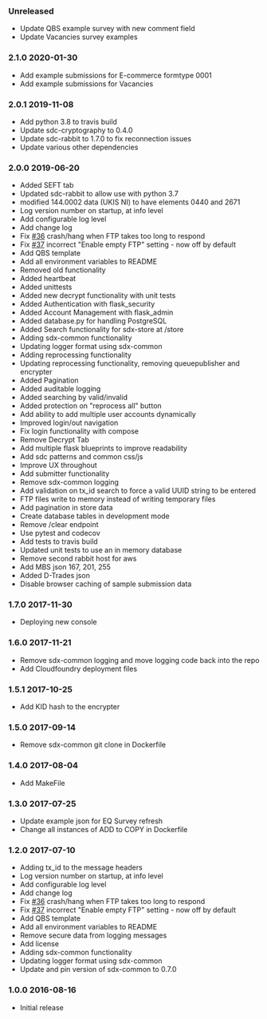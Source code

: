 ### Unreleased
  - Update QBS example survey with new comment field
  - Update Vacancies survey examples

### 2.1.0 2020-01-30
  - Add example submissions for E-commerce formtype 0001
  - Add example submissions for Vacancies

### 2.0.1 2019-11-08
  - Add python 3.8 to travis build
  - Update sdc-cryptography to 0.4.0
  - Update sdc-rabbit to 1.7.0 to fix reconnection issues
  - Update various other dependencies

### 2.0.0 2019-06-20
  - Added SEFT tab
  - Updated sdc-rabbit to allow use with python 3.7
  - modified 144.0002 data (UKIS NI) to have elements 0440 and 2671
  - Log version number on startup, at info level
  - Add configurable log level
  - Add change log
  - Fix [#36](https://github.com/ONSdigital/sdx-console/issues/36) crash/hang when FTP takes too long to respond
  - Fix [#37](https://github.com/ONSdigital/sdx-console/issues/37) incorrect "Enable empty FTP" setting - now off by default
  - Add QBS template
  - Add all environment variables to README
  - Removed old functionality
  - Added heartbeat
  - Added unittests
  - Added new decrypt functionality with unit tests
  - Added Authentication with flask_security
  - Added Account Management with flask_admin
  - Added database.py for handling PostgreSQL
  - Added Search functionality for sdx-store at /store
  - Adding sdx-common functionality
  - Updating logger format using sdx-common
  - Adding reprocessing functionality
  - Updating reprocessing functionality, removing queuepublisher and encrypter
  - Added Pagination
  - Added auditable logging
  - Added searching by valid/invalid
  - Added protection on "reprocess all" button
  - Add ability to add multiple user accounts dynamically
  - Improved login/out navigation
  - Fix login functionality with compose
  - Remove Decrypt Tab
  - Add multiple flask blueprints to improve readability
  - Add sdc patterns and common css/js
  - Improve UX throughout
  - Add submitter functionality
  - Remove sdx-common logging
  - Add validation on tx_id search to force a valid UUID string to be entered
  - FTP files write to memory instead of writing temporary files
  - Add pagination in store data
  - Create database tables in development mode
  - Remove /clear endpoint
  - Use pytest and codecov
  - Add tests to travis build
  - Updated unit tests to use an in memory database
  - Remove second rabbit host for aws
  - Add MBS json 167, 201, 255
  - Added D-Trades json
  - Disable browser caching of sample submission data

### 1.7.0 2017-11-30
  - Deploying new console

### 1.6.0 2017-11-21
  - Remove sdx-common logging and move logging code back into the repo
  - Add Cloudfoundry deployment files

### 1.5.1 2017-10-25
  - Add KID hash to the encrypter

### 1.5.0 2017-09-14
  - Remove sdx-common git clone in Dockerfile

### 1.4.0 2017-08-04
  - Add MakeFile

### 1.3.0 2017-07-25
  - Update example json for EQ Survey refresh
  - Change all instances of ADD to COPY in Dockerfile

### 1.2.0 2017-07-10
  - Adding tx_id to the message headers
  - Log version number on startup, at info level
  - Add configurable log level
  - Add change log
  - Fix [#36](https://github.com/ONSdigital/sdx-console/issues/36) crash/hang when FTP takes too long to respond
  - Fix [#37](https://github.com/ONSdigital/sdx-console/issues/37) incorrect "Enable empty FTP" setting - now off by default
  - Add QBS template
  - Add all environment variables to README
  - Remove secure data from logging messages
  - Add license
  - Adding sdx-common functionality
  - Updating logger format using sdx-common
  - Update and pin version of sdx-common to 0.7.0

### 1.0.0 2016-08-16
  - Initial release
